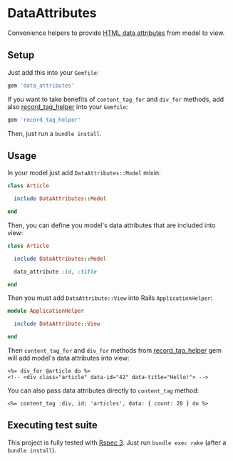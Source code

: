 # DataAttributes

Convenience helpers to provide [HTML data attributes](https://developer.mozilla.org/en-US/docs/Learn/HTML/Howto/Use_data_attributes)
from model to view.

## Setup

Just add this into your `Gemfile`:

```ruby
gem 'data_attributes'
```

If you want to take benefits of `content_tag_for` and `div_for` methods, add
also [record_tag_helper](https://rubygems.org/gems/record_tag_helper) into
your `Gemfile`:

```ruby
gem 'record_tag_helper'
```

Then, just run a `bundle install`.

## Usage

In your model just add `DataAttributes::Model` mixin:

```ruby
class Article

  include DataAttributes::Model

end
```

Then, you can define you model's data attributes that are included into view:

```ruby
class Article

  include DataAttributes::Model

  data_attribute :id, :title

end
```

Then you must add `DataAttribute::View` into Rails `ApplicationHelper`:

```ruby
module ApplicationHelper

  include DataAttribute::View

end
```

Then `content_tag_for` and `div_for` methods from [record_tag_helper](https://rubygems.org/gems/record_tag_helper)
gem will add model's data attributes into view:

```erb
<%= div_for @article do %>
<!-- <div class="article" data-id="42" data-title="Hello!"> -->
```

You can also pass data attributes directly to `content_tag` method:

```erb
<%= content_tag :div, id: 'articles', data: { count: 28 } do %>
```

## Executing test suite

This project is fully tested with [Rspec 3](http://github.com/rspec/rspec).
Just run `bundle exec rake` (after a `bundle install`).
